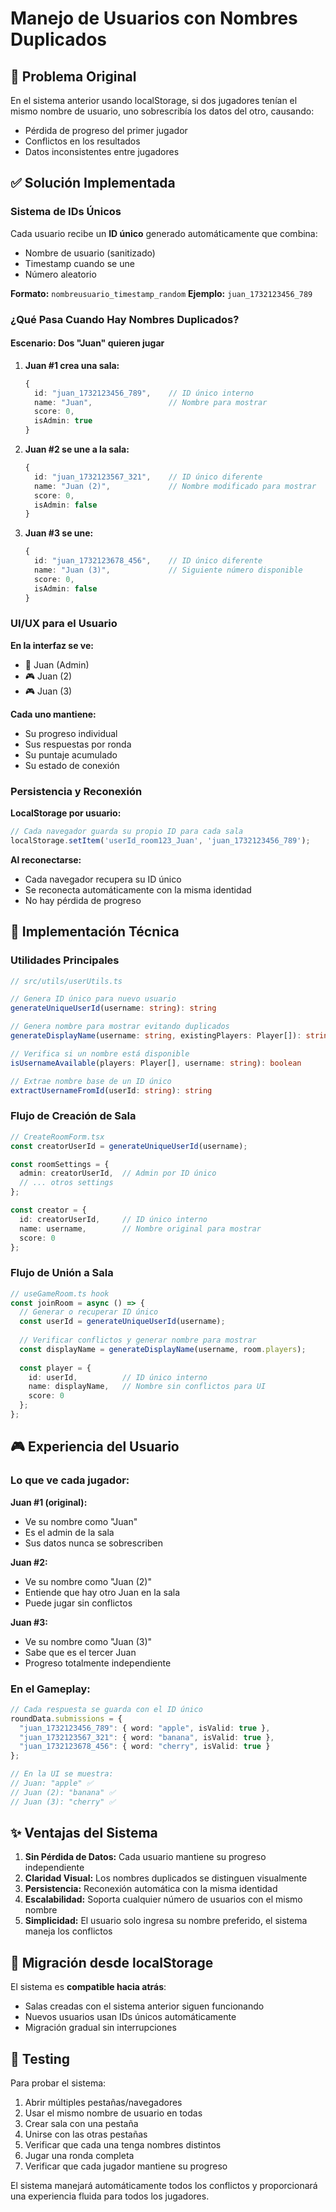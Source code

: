 # Manejo de Usuarios con Nombres Duplicados

## 🎯 Problema Original

En el sistema anterior usando localStorage, si dos jugadores tenían el mismo nombre de usuario, uno sobrescribía los datos del otro, causando:
- Pérdida de progreso del primer jugador
- Conflictos en los resultados
- Datos inconsistentes entre jugadores

## ✅ Solución Implementada

### Sistema de IDs Únicos

Cada usuario recibe un **ID único** generado automáticamente que combina:
- Nombre de usuario (sanitizado)
- Timestamp cuando se une
- Número aleatorio

**Formato:** `nombreusuario_timestamp_random`
**Ejemplo:** `juan_1732123456_789`

### ¿Qué Pasa Cuando Hay Nombres Duplicados?

#### Escenario: Dos "Juan" quieren jugar

1. **Juan #1 crea una sala:**
   ```typescript
   {
     id: "juan_1732123456_789",    // ID único interno
     name: "Juan",                 // Nombre para mostrar
     score: 0,
     isAdmin: true
   }
   ```

2. **Juan #2 se une a la sala:**
   ```typescript
   {
     id: "juan_1732123567_321",    // ID único diferente
     name: "Juan (2)",             // Nombre modificado para mostrar
     score: 0,
     isAdmin: false  
   }
   ```

3. **Juan #3 se une:**
   ```typescript
   {
     id: "juan_1732123678_456",    // ID único diferente  
     name: "Juan (3)",             // Siguiente número disponible
     score: 0,
     isAdmin: false
   }
   ```

### UI/UX para el Usuario

**En la interfaz se ve:**
- 👑 Juan (Admin)
- 🎮 Juan (2)
- 🎮 Juan (3)

**Cada uno mantiene:**
- Su progreso individual
- Sus respuestas por ronda
- Su puntaje acumulado
- Su estado de conexión

### Persistencia y Reconexión

**LocalStorage por usuario:**
```typescript
// Cada navegador guarda su propio ID para cada sala
localStorage.setItem('userId_room123_Juan', 'juan_1732123456_789');
```

**Al reconectarse:**
- Cada navegador recupera su ID único
- Se reconecta automáticamente con la misma identidad
- No hay pérdida de progreso

## 🔧 Implementación Técnica

### Utilidades Principales

```typescript
// src/utils/userUtils.ts

// Genera ID único para nuevo usuario
generateUniqueUserId(username: string): string

// Genera nombre para mostrar evitando duplicados  
generateDisplayName(username: string, existingPlayers: Player[]): string

// Verifica si un nombre está disponible
isUsernameAvailable(players: Player[], username: string): boolean

// Extrae nombre base de un ID único
extractUsernameFromId(userId: string): string
```

### Flujo de Creación de Sala

```typescript
// CreateRoomForm.tsx
const creatorUserId = generateUniqueUserId(username);

const roomSettings = {
  admin: creatorUserId,  // Admin por ID único
  // ... otros settings
};

const creator = {
  id: creatorUserId,     // ID único interno
  name: username,        // Nombre original para mostrar
  score: 0
};
```

### Flujo de Unión a Sala

```typescript
// useGameRoom.ts hook
const joinRoom = async () => {
  // Generar o recuperar ID único
  const userId = generateUniqueUserId(username);
  
  // Verificar conflictos y generar nombre para mostrar
  const displayName = generateDisplayName(username, room.players);
  
  const player = {
    id: userId,          // ID único interno
    name: displayName,   // Nombre sin conflictos para UI
    score: 0
  };
};
```

## 🎮 Experiencia del Usuario

### Lo que ve cada jugador:

**Juan #1 (original):**
- Ve su nombre como "Juan" 
- Es el admin de la sala
- Sus datos nunca se sobrescriben

**Juan #2:**
- Ve su nombre como "Juan (2)"
- Entiende que hay otro Juan en la sala
- Puede jugar sin conflictos

**Juan #3:**
- Ve su nombre como "Juan (3)"
- Sabe que es el tercer Juan
- Progreso totalmente independiente

### En el Gameplay:

```typescript
// Cada respuesta se guarda con el ID único
roundData.submissions = {
  "juan_1732123456_789": { word: "apple", isValid: true },
  "juan_1732123567_321": { word: "banana", isValid: true }, 
  "juan_1732123678_456": { word: "cherry", isValid: true }
};

// En la UI se muestra:
// Juan: "apple" ✅
// Juan (2): "banana" ✅  
// Juan (3): "cherry" ✅
```

## ✨ Ventajas del Sistema

1. **Sin Pérdida de Datos:** Cada usuario mantiene su progreso independiente
2. **Claridad Visual:** Los nombres duplicados se distinguen visualmente
3. **Persistencia:** Reconexión automática con la misma identidad
4. **Escalabilidad:** Soporta cualquier número de usuarios con el mismo nombre
5. **Simplicidad:** El usuario solo ingresa su nombre preferido, el sistema maneja los conflictos

## 🔄 Migración desde localStorage

El sistema es **compatible hacia atrás**:
- Salas creadas con el sistema anterior siguen funcionando
- Nuevos usuarios usan IDs únicos automáticamente
- Migración gradual sin interrupciones

## 🧪 Testing

Para probar el sistema:

1. Abrir múltiples pestañas/navegadores
2. Usar el mismo nombre de usuario en todas
3. Crear sala con una pestaña
4. Unirse con las otras pestañas
5. Verificar que cada una tenga nombres distintos
6. Jugar una ronda completa
7. Verificar que cada jugador mantiene su progreso

El sistema manejará automáticamente todos los conflictos y proporcionará una experiencia fluida para todos los jugadores.
